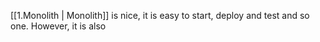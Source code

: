 [[1.Monolith | Monolith]] is nice, it is easy to start, deploy and test and so one.
However, it is also 